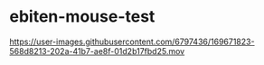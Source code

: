# ebiten-mouse-test



https://user-images.githubusercontent.com/6797436/169671823-568d8213-202a-41b7-ae8f-01d2b17fbd25.mov

